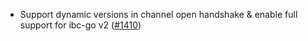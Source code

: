 - Support dynamic versions in channel open handshake & enable full support for
  ibc-go v2 ([#1410](https://github.com/informalsystems/ibc-rs/issues/1410))
